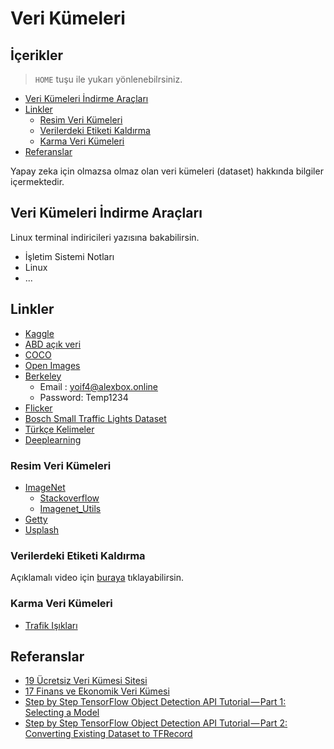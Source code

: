 # Veri Kümeleri <!-- omit in toc -->

## İçerikler <!-- omit in toc -->

> `HOME` tuşu ile yukarı yönlenebilrsiniz.

- [Veri Kümeleri İndirme Araçları](#Veri-K%C3%BCmeleri-%C4%B0ndirme-Ara%C3%A7lar%C4%B1)
- [Linkler](#Linkler)
  - [Resim Veri Kümeleri](#Resim-Veri-K%C3%BCmeleri)
  - [Verilerdeki Etiketi Kaldırma](#Verilerdeki-Etiketi-Kald%C4%B1rma)
  - [Karma Veri Kümeleri](#Karma-Veri-K%C3%BCmeleri)
- [Referanslar](#Referanslar)

Yapay zeka için olmazsa olmaz olan veri kümeleri (dataset) hakkında bilgiler içermektedir.

## Veri Kümeleri İndirme Araçları

Linux terminal indiricileri yazısına bakabilirsin.

- İşletim Sistemi Notları
- Linux
- ...

## Linkler

- [Kaggle](https://www.kaggle.com)
- [ABD açık veri](https://www.data.gov/)
- [COCO](http://cocodataset.org/)
- [Open Images](https://storage.googleapis.com/openimages/web/index.html)
- [Berkeley](https://bdd-data.berkeley.edu/)
  - Email : yoif4@alexbox.online
  - Password: Temp1234
- [Flicker](https://www.flickr.com/)
- [Bosch Small Traffic Lights Dataset](https://hci.iwr.uni-heidelberg.de/node/6132/download/ce3ac63791d0a77612a4f8a857ec2a7b)
- [Türkçe Kelimeler](https://drive.google.com/open?id=1TOEqrRNmwJOa08F1lYgLz_HNL3WOppoA)
- [Deeplearning](http://deeplearning.net/datasets/)

### Resim Veri Kümeleri

- [ImageNet](http://www.image-net.org/index)
  - [Stackoverflow](https://stackoverflow.com/a/48974854/9770490)
  - [Imagenet_Utils](https://github.com/tzutalin/ImageNet_Utils)
- [Getty](https://www.gettyimages.com/)
- [Usplash](https://unsplash.com/)

### Verilerdeki Etiketi Kaldırma

Açıklamalı video için [buraya](https://www.youtube.com/watch?v=zphUGNbs4Do) tıklayabilirsin.

### Karma Veri Kümeleri

- [Trafik Işıkları](https://www.kaggle.com/mbornoe/lisa-traffic-light-dataset/version/2)

## Referanslar

- [19 Ücretsiz Veri Kümesi Sitesi](https://www.springboard.com/blog/free-public-data-sets-data-science-project/)
- [17 Finans ve Ekonomik Veri Kümesi](https://gengo.ai/datasets/17-best-finance-economic-datasets-for-machine-learning/?utm_campaign=c&utm_medium=quora&utm_source=rei)
- [Step by Step TensorFlow Object Detection API Tutorial — Part 1: Selecting a Model](https://medium.com/@WuStangDan/step-by-step-tensorflow-object-detection-api-tutorial-part-1-selecting-a-model-a02b6aabe39e)
- [Step by Step TensorFlow Object Detection API Tutorial — Part 2: Converting Existing Dataset to TFRecord](https://medium.com/@WuStangDan/step-by-step-tensorflow-object-detection-api-tutorial-part-2-converting-dataset-to-tfrecord-47f24be9248d)
